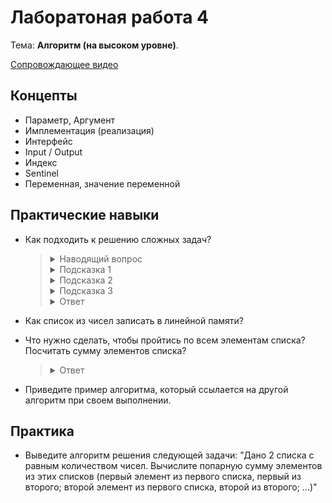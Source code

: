 # Лаборатоная работа 4

Тема: **Алгоритм (на высоком уровне)**.

[Сопровождающее видео](https://www.youtube.com/watch?v=yLDtNDtAvUE&list=PL4sUOB8DjVlWUcSaCu0xPcK7rYeRwGpl7&index=4)

## Концепты

- Параметр, Аргумент
- Имплементация (реализация)
- Интерфейс
- Input / Output
- Индекс
- Sentinel
- Переменная, значение переменной

## Практические навыки

- Как подходить к решению сложных задач?
  > <details>
  > <summary>Наводящий вопрос</summary>
  >
  > Например, если дали задание "приготовить комплексный обед", как приступить к его выполнению?
  > </details>
  >
  > <details>
  > <summary>Подсказка 1</summary>
  >
  > "Приготовить комплексный обед" -- сложное задание, состоящее из высокоуровневых подзаданий: 
  > приготовить первое, приготовить второе.
  > </details>
  >
  > <details>
  > <summary>Подсказка 2</summary>
  >
  > Проводим анализ: что нужно для первого, что для второго. 
  > Выбираем что именно будем говорить. Выявляем необходимые ингредиенты, посуду.
  > </details>
  >
  > <details>
  > <summary>Подсказка 3</summary>
  >
  > Подготавливаем ингредиенты и посуду. Готовим блюда по шагам, описанным в рецепте.
  > </details>
  >
  > <details>
  > <summary>Ответ</summary>
  >
  > Производим анализ комплексной задачи.
  > Разбиваем ее на крупные, высокоуровневые подзадачи.
  > Проводим анализ подзадач.
  > Разбиваем их на более мелкие подзадачи.
  > Продолжаем до тех пор, пока не доходим до элементарных задач, которые больше невозможно разбить,
  > или которые уже являются решенными (будь то, находим рецепт со всеми шагами в интернете).
  > </details>

- Как список из чисел записать в линейной памяти?

- Что нужно сделать, чтобы пройтись по всем элементам списка? Посчитать сумму элементов списка?
  > <details>
  > <summary>Ответ</summary>
  >
  > В таком случае всегда нужна переменная (ячейка памяти), которая следит за "текущим" значением.
  > Будь то индекс, текущая сумма, или множество посещенных вершин графа -- всегда будет нужна переменная.
  > </details>

- Приведите пример алгоритма, который ссылается на другой алгоритм при своем выполнении.

## Практика 

- Выведите алгоритм решения следующей задачи: "Дано 2 списка с равным количеством чисел. Вычислите попарную сумму элементов из этих списков (первый элемент из первого списка, первый из второго; второй элемент из первого списка, второй из второго; ...)"


